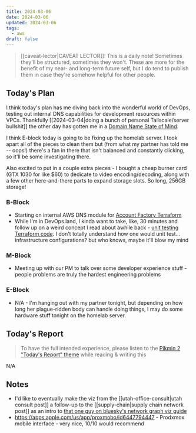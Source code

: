 ```yaml
---
title: 2024-03-06
date: 2024-03-06
updated: 2024-03-06
tags:
  - aws
draft: false
---
```


> [[caveat-lector|CAVEAT LECTOR]]: This is a daily note! Sometimes they'll be structured, sometimes they won't. These are more for the benefit of my near- and long-term future self, but I do tend to publish them in case they're somehow helpful for other people.

## Today's Plan

I think today's plan has me diving back into the wonderful world of DevOps, testing out internal DNS capabilities for development resources within VPCs. Thankfully [[2024-03-04|doing a bunch of personal Tailscale/server bullshit]] the other day has gotten me in a [Domain Name State of Mind](https://music.youtube.com/watch?v=LnGMcxWmtRA&si=rEsA29xSyvQ7-Ybg).

I think E-block today is going to be fixing up the homelab server. I took apart all of the pieces to clean them but (from what my partner has told me -- oops!) there's a fan in there that isn't balanced and constantly clicking, so it'll be some investigating there.

Also excited to put in a couple extra pieces - I bought a cheap burner card (GTX 1030 for like $60) to dedicate to video encoding/decoding, along with a few other here-and-there parts to expand storage slots. So long, 256GB storage!

### B-Block

- Starting on internal AWS DNS module for [Account Factory Terraform](https://docs.aws.amazon.com/controltower/latest/userguide/aft-getting-started.html)
- While I'm in DevOps land, I kinda want to take, like, 30 minutes and follow up on a weird concept I read about awhile back - [unit testing Terraform code](https://spacelift.io/blog/terraform-test). I don't totally understand how one would unit test... infrastructure configurations? but who knows, maybe it'll blow my mind

### M-Block

- Meeting up with our PM to talk over some developer experience stuff - people problems are truly the hardest engineering problems

### E-Block

- N/A - I'm hanging out with my partner tonight, but depending on how long her plague-ridden body can handle doing things, I may do some hardware stuff tonight on the homelab server.

## Today's Report

> To have the full intended experience, please listen to the [Pikmin 2 "Today's Report" theme](https://www.youtube.com/watch?v=l1fCmKZnq3U&list=PLwyW5mbdZMGN8mGTqvDhsBs37SW4TkHcw&index=85) while reading & writing this

N/A

## Notes

- I'd like to eventually make the viz from the [[utah-office-consult|utah consult post]] a follow-up to the [[supply-chain|supply chain network post]] as an intro to [that one guy on bluesky's network graph viz guide](https://elijahmeeks.com/networkviz/)
- https://apps.apple.com/us/app/proxmobo/id6447794447 - Prodxmox mobile interface - very nice, 10/10 would recommend